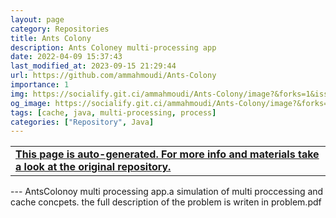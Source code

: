 ```yaml
---
layout: page
category: Repositories
title: Ants Colony
description: Ants Coloney multi-processing app
date: 2022-04-09 15:37:43 
last_modified_at: 2023-09-15 21:29:44 
url: https://github.com/ammahmoudi/Ants-Colony
importance: 1
img: https://socialify.git.ci/ammahmoudi/Ants-Colony/image?&forks=1&issues=1&language=1&name=1&owner=1&stargazers=1&theme=Light
og_image: https://socialify.git.ci/ammahmoudi/Ants-Colony/image?&forks=1&issues=1&language=1&name=1&owner=1&stargazers=1&theme=Light
tags: [cache, java, multi-processing, process]
categories: ["Repository", Java]
---
```

<div id="open-in-github" > <table class="table-cv list-group-table"> <tbody> <tr>    <td class="list-group-name"><b>   <a href="https://github.com/ammahmoudi/Ants-Colony" rel="external nofollow noopener" target="_blank"><i class="fa-brands fa-github"></i> This page is auto-generated. For more info and materials take a look at the original repository.</a> </b></td></tr> </tbody> </table></div>
---
AntsColonoy multi processing app.a simulation of multi proccessing and cache concpets.
the full description of the problem is writen in problem.pdf
